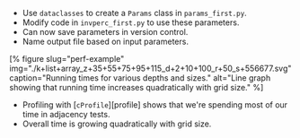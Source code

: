 -   Use `dataclasses` to create a `Params` class in `params_first.py`.
-   Modify code in `invperc_first.py` to use these parameters.
-   Can now save parameters in version control.
-   Name output file based on input parameters.

[% figure
   slug="perf-example"
   img="./k+list+array_z+35+55+75+95+115_d+2+10+100_r+50_s+556677.svg"
   caption="Running times for various depths and sizes."
   alt="Line graph showing that running time increases quadratically with grid size."
%]

-   Profiling with [`cProfile`][profile] shows that we're spending most of our time in adjacency tests.
-   Overall time is growing quadratically with grid size.
